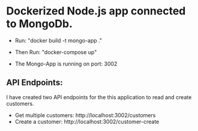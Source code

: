 # Dockerized Node.js app connected to MongoDb.

- Run: "docker build -t mongo-app ."
- Then Run: "docker-compose up"

- The Mongo-App is running on port: 3002

## API Endpoints:

I have created two API endpoints for the this application to read and create customers.

- Get multiple customers: http://localhost:3002/customers
- Create a customer: http://localhost:3002/customer-create
